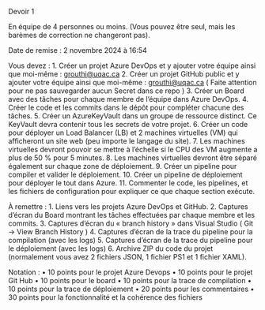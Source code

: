 Devoir 1

En équipe de 4 personnes ou moins. (Vous pouvez être seul, mais les barèmes de correction ne changeront pas).

Date de remise : 2 novembre 2024 à 16:54

Vous devez :
    1. Créer un projet Azure DevOps et y ajouter votre équipe ainsi que moi-même : grouthi@uqac.ca
    2. Créer un projet GitHub public et y ajouter votre équipe ainsi que moi-même : grouthi@uqac.ca ( Faite attention pour ne pas sauvegarder aucun Secret dans ce repo )
    3. Créer un Board avec des tâches pour chaque membre de l’équipe dans Azure DevOps.
    4. Créer le code et les commits dans le dépôt pour compléter chacune des tâches.
    5. Créer un AzureKeyVault dans un groupe de ressource distinct. Ce KeyVault devra contenir tous les secrets de votre projet.
    6. Créer un code pour déployer un Load Balancer (LB) et 2 machines virtuelles (VM) qui afficheront un site web (peu importe le langage du site).
    7. Les machines virtuelles devront pouvoir se mettre à l’échelle si le CPU des VM augmente a plus de 50 % pour 5 minutes.
    8. Les machines virtuelles devront être séparé également sur chaque zone de déploiement.
    9. Créer un pipeline pour compiler et valider le déploiement.
    10. Créer un pipeline de déploiement pour déployer le tout dans Azure.
    11. Commenter le code, les pipelines, et les fichiers de configuration pour expliquer ce que chaque section exécute.
 
À remettre :
    1. Liens vers les projets Azure DevOps et GitHub.
    2. Captures d’écran du Board montrant les tâches effectuées par chaque membre et les commits.
    3. Captures d’écran du « branch history » dans Visual Studio ( Git -> View Branch History )
    4. Captures d’écran de la trace du pipeline pour la compilation (avec les logs)
    5. Captures d’écran de la trace du pipeline pour le déploiement (avec les logs)
    6. Archive ZIP du code du projet (normalement vous avez 2 fichiers JSON, 1 fichier PS1 et 1 fichier XAML).

Notation : 
    • 10 points pour le projet Azure Devops
    • 10 points pour le projet Git Hub
    • 10 points pour le board
    • 10 points pour la trace de compilation
    • 10 points pour la trace de déploiement
    • 20 points pour les commentaires
    • 30 points pour la fonctionnalité et la cohérence des fichiers
